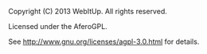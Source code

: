 Copyright (C) 2013 WebItUp. All rights reserved.

Licensed under the AferoGPL.

See http://www.gnu.org/licenses/agpl-3.0.html for details.